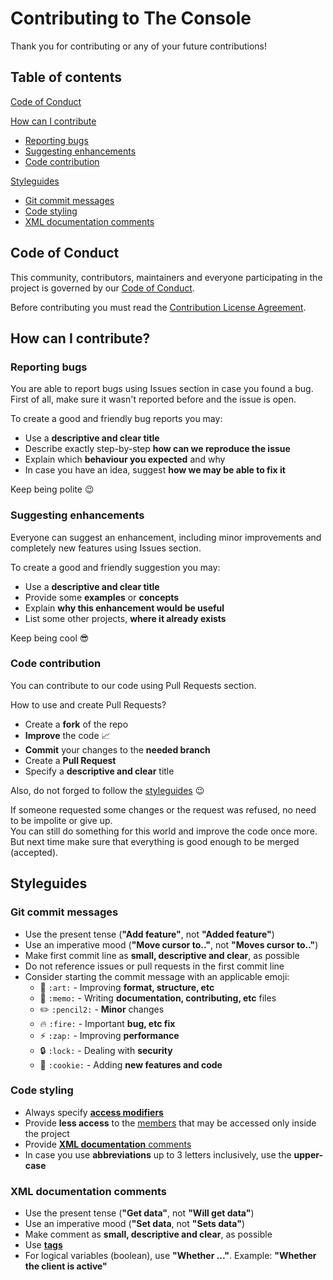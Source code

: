 # Contributing to The Console

Thank you for contributing or any of your future contributions!

## Table of contents

[Code of Conduct](#code-of-conduct)

[How can I contribute](#how-can-i-contribute)

* [Reporting bugs](#reporting-bugs)
* [Suggesting enhancements](#suggesting-enhancements)
* [Code contribution](#code-contribution)

[Styleguides](#styleguides)

* [Git commit messages](#git-commit-messages)
* [Code styling](#code-styling)
* [XML documentation comments](#xml-documentation-comments)

## Code of Conduct

This community, contributors, maintainers and everyone participating in the project is governed by our [Code of Conduct](CODE_OF_CONDUCT.md).

Before contributing you must read the [Contribution License Agreement](CLA.md).

## How can I contribute?

### Reporting bugs

You are able to report bugs using Issues section in case you found a bug.\
First of all, make sure it wasn't reported before and the issue is open.

To create a good and friendly bug reports you may:

* Use a **descriptive and clear title**
* Describe exactly step-by-step **how can we reproduce the issue**
* Explain which **behaviour you expected** and why
* In case you have an idea, suggest **how we may be able to fix it**

Keep being polite :wink:

### Suggesting enhancements

Everyone can suggest an enhancement, including minor improvements and completely new features using Issues section.

To create a good and friendly suggestion you may:

* Use a **descriptive and clear title**
* Provide some **examples** or **concepts**
* Explain **why this enhancement would be useful**
* List some other projects, **where it already exists**

Keep being cool :sunglasses:

### Code contribution

You can contribute to our code using Pull Requests section.

How to use and create Pull Requests?

* Create a **fork** of the repo
* **Improve** the code :chart_with_upwards_trend:
* **Commit** your changes to the **needed branch**
* Create a **Pull Request**
* Specify a **descriptive and clear** title

Also, do not forged to follow the [styleguides](#styleguides) :wink:

If someone requested some changes or the request was refused, no need to be impolite or give up.\
You can still do something for this world and improve the code once more. But next time make sure that everything is good enough to be merged (accepted).

## Styleguides

### Git commit messages

* Use the present tense (**"Add feature"**, not **"Added feature"**)
* Use an imperative mood (**"Move cursor to.."**, not **"Moves cursor to.."**)
* Make first commit line as **small, descriptive and clear**, as possible
* Do not reference issues or pull requests in the first commit line
* Consider starting the commit message with an applicable emoji:
    * :art: `:art:` - Improving **format, structure, etc**
    * :memo: `:memo:` - Writing **documentation, contributing, etc** files
    * :pencil2: `:pencil2:` - **Minor** changes
    * :fire: `:fire:` - Important **bug, etc fix**
    * :zap: `:zap:` - Improving **performance**
    * :lock: `:lock:` - Dealing with **security**
    * :cookie: `:cookie:` - Adding **new features and code**

### Code styling

* Always specify [**access modifiers**](https://docs.microsoft.com/en-us/dotnet/csharp/programming-guide/classes-and-structs/access-modifiers)
* Provide **less access** to the [members](https://docs.microsoft.com/en-us/dotnet/csharp/programming-guide/classes-and-structs/members) that may be accessed only inside the project
* Provide [**XML documentation** comments](https://docs.microsoft.com/en-gb/dotnet/csharp/programming-guide/xmldoc/)
* In case you use **abbreviations** up to 3 letters inclusively, use the **upper-case**

### XML documentation comments

* Use the present tense (**"Get data"**, not **"Will get data"**)
* Use an imperative mood (**"Set data**, not **"Sets data"**)
* Make comment as **small, descriptive and clear**, as possible
* Use [**tags**](https://docs.microsoft.com/en-gb/dotnet/csharp/programming-guide/xmldoc/recommended-tags-for-documentation-comments)
* For logical variables (boolean), use **"Whether ..."**. Example: **"Whether the client is active"**